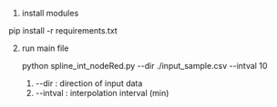 1. install modules

  pip install -r requirements.txt


2. run main file

    python spline_int_nodeRed.py --dir ./input_sample.csv --intval 10

   1) --dir : direction of input data
   2) --intval : interpolation interval (min) 
